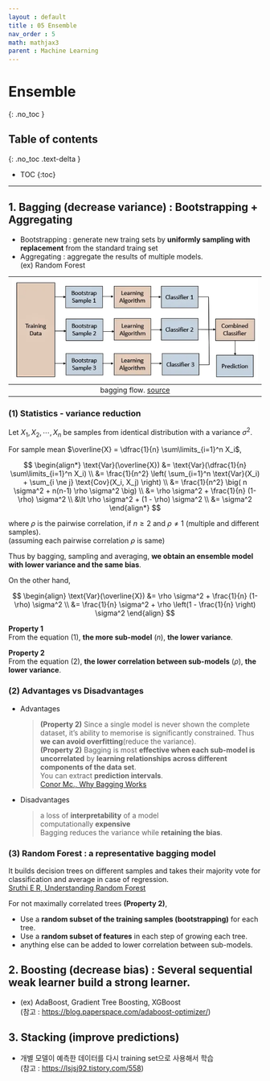 ```yaml
---
layout : default
title : 05 Ensemble
nav_order : 5
math: mathjax3 
parent : Machine Learning
---
```


# Ensemble
{: .no_toc }

## Table of contents
{: .no_toc .text-delta }

- TOC
{:toc}

---

## 1. Bagging (decrease variance) : Bootstrapping + Aggregating 

- Bootstrapping : generate new traing sets by **uniformly sampling with replacement** from the standard traing set
- Aggregating : aggregate the results of multiple models.  
(ex) Random Forest  

|![bagging flow](/docs/MachineLearning/images/bagging.png)|
|:---:|
|bagging flow. [source](https://corporatefinanceinstitute.com/resources/knowledge/other/bagging-bootstrap-aggregation/)|


### (1) Statistics - variance reduction

Let $X_1, X_2, \cdots, X_n$ be samples from identical distribution with a variance $\sigma^2$.

For sample mean $\overline{X} = \dfrac{1}{n} \sum\limits_{i=1}^n X_i$,  

$$
\begin{align*}
    \text{Var}(\overline{X}) 
    &= \text{Var}(\dfrac{1}{n} \sum\limits_{i=1}^n X_i) \\
    &= \frac{1}{n^2} \left( \sum_{i=1}^n \text{Var}(X_i) + \sum_{i \ne j} \text{Cov}(X_i, X_j) \right) \\
    &= \frac{1}{n^2} \big( n \sigma^2 + n(n-1) \rho \sigma^2 \big) \\
    &= \rho \sigma^2 + \frac{1}{n} (1-\rho) \sigma^2 \\
    &\lt \rho \sigma^2 + (1 - \rho) \sigma^2 \\
    &= \sigma^2
\end{align*}
$$

where $\rho$ is the pairwise correlation, if $n \ge 2$ and $\rho \ne 1$ (multiple and different samples).  
(assuming each pairwise correlation $\rho$ is same)

Thus by bagging, sampling and averaging, **we obtain an ensemble model with lower variance and the same bias**.

On the other hand, 

$$
\begin{align}
    \text{Var}(\overline{X}) 
    &= \rho \sigma^2 + \frac{1}{n} (1-\rho) \sigma^2 \\
    &= \frac{1}{n} \sigma^2 + \rho \left(1 - \frac{1}{n} \right) \sigma^2
\end{align}
$$

**Property 1**  
From the equation $(1)$, **the more sub-model** ($n$), **the lower variance**.  

**Property 2**  
From the equation $(2)$, **the lower correlation between sub-models** ($\rho$), **the lower variance**.


### (2) Advantages vs Disadvantages

- Advantages
    > **(Property 2)** Since a single model is never shown the complete dataset, it’s ability to memorise is significantly constrained. Thus **we can avoid overfitting**(reduce the variance).  
    **(Property 2)** Bagging is most **effective when each sub-model is uncorrelated** by **learning relationships across different components of the data set**.  
    You can extract **prediction intervals**.  
    [Conor Mc., Why Bagging Works](https://towardsdatascience.com/why-bagging-works-b9961354ee73)

- Disadvantages
    > a loss of **interpretability** of a model  
    computationally **expensive**  
    Bagging reduces the variance while **retaining the bias**.


### (3) Random Forest : a representative bagging model

It builds decision trees on different samples and takes their majority vote for classification and average in case of regression.  
[Sruthi E R, Understanding Random Forest](https://www.analyticsvidhya.com/blog/2021/06/understanding-random-forest/)

For not maximally correlated trees **(Property 2)**,  
- Use a **random subset of the training samples (bootstrapping)** for each tree. 
- Use a **random subset of features** in each step of growing each tree.
- anything else can be added to lower correlation between sub-models.


## 2. Boosting (decrease bias) : Several sequential weak learner build a strong learner.  
- (ex) AdaBoost, Gradient Tree Boosting, XGBoost  
(참고 : https://blog.paperspace.com/adaboost-optimizer/)



## 3. Stacking (improve predictions)
- 개별 모델이 예측한 데이터를 다시 training set으로 사용해서 학습  
(참고 : https://lsjsj92.tistory.com/558)